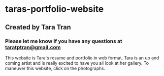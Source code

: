 # taras-portfolio-website
## Created by Tara Tran 
### Please let me know if you have any questions at taratptran@gmail.com
This website is Tara's resume and portfolio in web format. Tara is an up and coming artist and is really excited to have you all look at her gallery. To maneuver this website, click on the photographs.  
